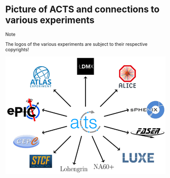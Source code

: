 # Picture of ACTS and connections to various experiments

> [!NOTE]  
> The logos of the various experiments are subject to their respective copyrights!

![ACTS](figure.svg)
